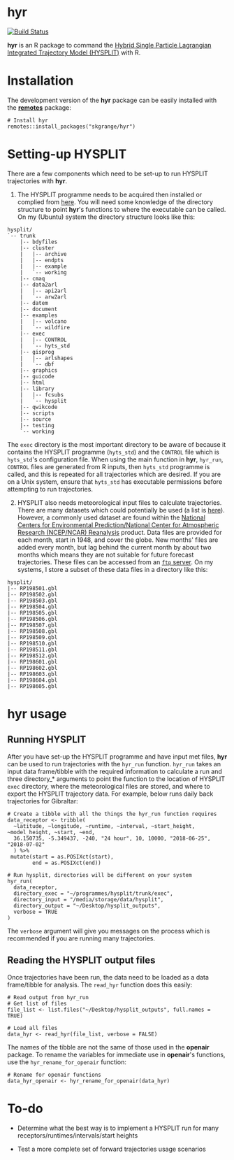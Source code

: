 # **hyr**

[![Build Status](https://travis-ci.org/skgrange/hyr.svg?branch=master)](https://travis-ci.org/skgrange/hyr)

**hyr** is an R package to command the [Hybrid Single Particle Lagrangian Integrated Trajectory Model (HYSPLIT)](https://www.ready.noaa.gov/HYSPLIT.php) with R. 

# Installation

The development version of the **hyr** package can be easily installed with the [**remotes**](https://github.com/r-lib/remotes) package: 

```
# Install hyr
remotes::install_packages("skgrange/hyr")
```

# Setting-up HYSPLIT

There are a few components which need to be set-up to run HYSPLIT trajectories with **hyr**. 

  1. The HYSPLIT programme needs to be acquired then installed or complied from [here](https://www.ready.noaa.gov/HYSPLIT.php). You will need some knowledge of the directory structure to point **hyr**'s functions to where the executable can be called. On my (Ubuntu) system the directory structure looks like this: 

<!-- # tree hysplit/  -L 3 -P 'CONTROL|hyts_std' --charset ascii --> 

```
hysplit/
`-- trunk
    |-- bdyfiles
    |-- cluster
    |   |-- archive
    |   |-- endpts
    |   |-- example
    |   `-- working
    |-- cmaq
    |-- data2arl
    |   |-- api2arl
    |   `-- arw2arl
    |-- datem
    |-- document
    |-- examples
    |   |-- volcano
    |   `-- wildfire
    |-- exec
    |   |-- CONTROL
    |   `-- hyts_std
    |-- gisprog
    |   |-- arlshapes
    |   `-- dbf
    |-- graphics
    |-- guicode
    |-- html
    |-- library
    |   |-- fcsubs
    |   `-- hysplit
    |-- qwikcode
    |-- scripts
    |-- source
    |-- testing
    `-- working
```

The `exec` directory is the most important directory to be aware of because it contains the HYSPLIT programme (`hyts_std`) and the `CONTROL` file which is `hyts_std`'s configuration file. When using the main function in **hyr**, `hyr_run`, `CONTROL` files are generated from R inputs, then `hyts_std` programme is called, and this is repeated for all trajectories which are desired. If you are on a Unix system, ensure that `hyts_std` has executable permissions before attempting to run trajectories. 

  2. HYSPLIT also needs meteorological input files to calculate trajectories. There are many datasets which could potentially be used (a list is [here](https://www.ready.noaa.gov/archives.php)). However, a commonly used dataset are found within the [National Centers for Environmental Prediction/National Center for Atmospheric Research (NCEP/NCAR) Reanalysis](https://www.ready.noaa.gov/gbl_reanalysis.php) product. Data files are provided for each month, start in 1948, and cover the globe. New months' files are added every month, but lag behind the current month by about two months which means they are not suitable for future forecast trajectories. These files can be accessed from an [`ftp` server](ftp://arlftp.arlhq.noaa.gov/pub/archives/reanalysis). On my systems, I store a subset of these data files in a directory like this: 

<!-- tree --charset ascii hysplit/ | head -n 20 --> 

```
hysplit/
|-- RP198501.gbl
|-- RP198502.gbl
|-- RP198503.gbl
|-- RP198504.gbl
|-- RP198505.gbl
|-- RP198506.gbl
|-- RP198507.gbl
|-- RP198508.gbl
|-- RP198509.gbl
|-- RP198510.gbl
|-- RP198511.gbl
|-- RP198512.gbl
|-- RP198601.gbl
|-- RP198602.gbl
|-- RP198603.gbl
|-- RP198604.gbl
|-- RP198605.gbl
```

# **hyr** usage

## Running HYSPLIT

After you have set-up the HYSPLIT programme and have input met files, **hyr** can be used to run trajectories with the `hyr_run` function. `hyr_run` takes an input data frame/tibble with the required information to calculate a run and three directory_* arguments to point the function to the location of HYSPLIT `exec` directory, where the meteorological files are stored, and where to export the HYSPLIT trajectory data. For example, below runs daily back trajectories for Gibraltar: 

``` 
# Create a tibble with all the things the hyr_run function requires
data_receptor <- tribble(
  ~latitude, ~longitude, ~runtime, ~interval, ~start_height, ~model_height, ~start, ~end,            
  36.150735, -5.349437, -240, "24 hour", 10, 10000, "2018-06-25", "2018-07-02"
  ) %>%
 mutate(start = as.POSIXct(start),
        end = as.POSIXct(end))
      
# Run hysplit, directories will be different on your system
hyr_run(
  data_receptor,
  directory_exec = "~/programmes/hysplit/trunk/exec",
  directory_input = "/media/storage/data/hysplit",
  directory_output = "~/Desktop/hysplit_outputs",
  verbose = TRUE
)
```

The `verbose` argument will give you messages on the process which is recommended if you are running many trajectories. 

## Reading the HYSPLIT output files

Once trajectories have been run, the data need to be loaded as a data frame/tibble for analysis. The `read_hyr` function does this easily: 

```
# Read output from hyr_run
# Get list of files
file_list <- list.files("~/Desktop/hysplit_outputs", full.names = TRUE)

# Load all files
data_hyr <- read_hyr(file_list, verbose = FALSE)
```

The names of the tibble are not the same of those used in the **openair** package. To rename the variables for immediate use in **openair**'s functions, use the `hyr_rename_for_openair` function:

```
# Rename for openair functions
data_hyr_openair <- hyr_rename_for_openair(data_hyr)
```

# To-do 

  - Determine what the best way is to implement a HYSPLIT run for many receptors/runtimes/intervals/start heights 

  - Test a more complete set of forward trajectories usage scenarios
